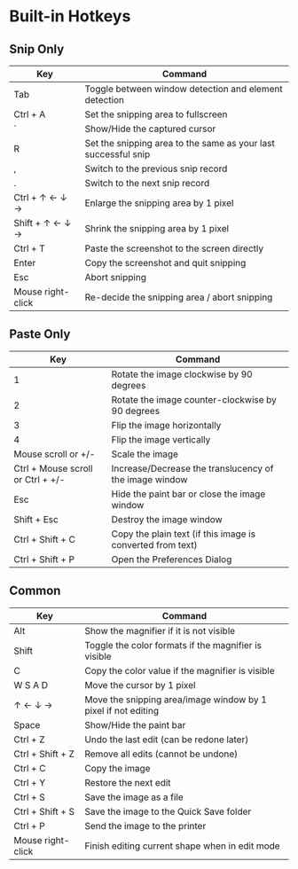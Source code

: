 # Built-in Hotkeys

## Snip Only

| Key | Command |
| --- | --- |
| Tab | Toggle between window detection and element detection |
| Ctrl + A | Set the snipping area to fullscreen |
| ` | Show/Hide the captured cursor |
| R | Set the snipping area to the same as your last successful snip |
| , | Switch to the previous snip record |
| . | Switch to the next snip record |
| Ctrl + ↑ ← ↓ → | Enlarge the snipping area by 1 pixel |
| Shift + ↑ ← ↓ → | Shrink the snipping area by 1 pixel |
| Ctrl + T | Paste the screenshot to the screen directly |
| Enter | Copy the screenshot and quit snipping |
| Esc | Abort snipping |
| Mouse right-click | Re-decide the snipping area / abort snipping |

## Paste Only

| Key | Command |
| --- | --- |
| 1 | Rotate the image clockwise by 90 degrees |
| 2 | Rotate the image counter-clockwise by 90 degrees |
| 3 | Flip the image horizontally |
| 4 | Flip the image vertically |
| Mouse scroll or +/- | Scale the image |
| Ctrl + Mouse scroll or Ctrl + +/- | Increase/Decrease the translucency of the image window |
| Esc | Hide the paint bar or close the image window |
| Shift + Esc | Destroy the image window |
| Ctrl + Shift + C | Copy the plain text (if this image is converted from text) |
| Ctrl + Shift + P | Open the Preferences Dialog |

## Common

| Key | Command |
| --- | --- |
| Alt | Show the magnifier if it is not visible |
| Shift | Toggle the color formats if the magnifier is visible |
| C | Copy the color value if the magnifier is visible |
| W S A D | Move the cursor by 1 pixel |
| ↑ ← ↓ → | Move the snipping area/image window by 1 pixel if not editing |
| Space | Show/Hide the paint bar |
| Ctrl + Z | Undo the last edit (can be redone later) |
| Ctrl + Shift + Z | Remove all edits (cannot be undone) |
| Ctrl + C | Copy the image |
| Ctrl + Y | Restore the next edit |
| Ctrl + S | Save the image as a file |
| Ctrl + Shift + S | Save the image to the Quick Save folder |
| Ctrl + P | Send the image to the printer |
| Mouse right-click | Finish editing current shape when in edit mode |